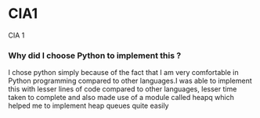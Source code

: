 # CIA1
CIA 1
### Why did I choose Python to implement this ?
I chose python simply because of the fact that I am very comfortable in Python programming compared to other languages.I was able to implement this with lesser lines of code compared to other languages, lesser time taken to complete and also made use of a module called heapq which helped me to implement heap queues quite easily
